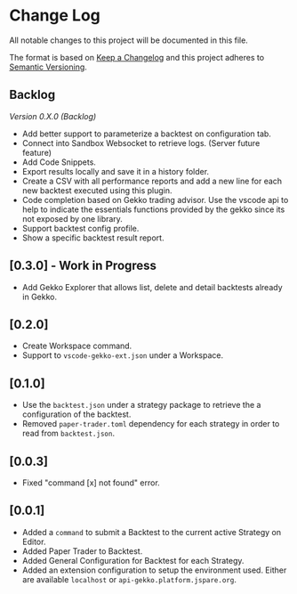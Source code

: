 # Change Log
All notable changes to this project will be documented in this file.

The format is based on [Keep a Changelog](http://keepachangelog.com/) 
and this project adheres to [Semantic Versioning](http://semver.org/).

## Backlog

*Version 0.X.0 (Backlog)*

* Add better support to parameterize a backtest on configuration tab.
* Connect into Sandbox Websocket to retrieve logs. (Server future feature)
* Add Code Snippets.
* Export results locally and save it in a history folder.
* Create a CSV with all performance reports and add a new line for each new backtest executed using this plugin.
* Code completion based on Gekko trading advisor. Use the vscode api to help to indicate the essentials functions provided by the gekko since its not exposed by one library.
* Support backtest config profile.
* Show a specific backtest result report.

## [0.3.0] - Work in Progress

* Add Gekko Explorer that allows list, delete and detail backtests already in Gekko.

## [0.2.0]

* Create Workspace command.
* Support to `vscode-gekko-ext.json` under a Workspace.

## [0.1.0]

* Use the `backtest.json` under a strategy package to retrieve the a configuration of the backtest.
* Removed `paper-trader.toml` dependency for each strategy in order to read from `backtest.json`.

## [0.0.3]

* Fixed "command [x] not found" error.

## [0.0.1]

* Added a `command` to submit a Backtest to the current active Strategy on Editor.
* Added Paper Trader to Backtest.
* Added General Configuration for Backtest for each Strategy.
* Added an extension configuration to setup the environment used. Either are available `localhost` or `api-gekko.platform.jspare.org`.